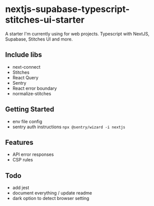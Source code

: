 # nextjs-supabase-typescript-stitches-ui-starter

A starter I'm currently using for web projects. Typescript with NextJS, Supabase, Stitches UI and more.

## Include libs
- next-connect
- Stitches
- React Query
- Sentry
- React error boundary
- normalize-stitches

## Getting Started

- env file config
- sentry auth instructions
  `npx @sentry/wizard -i nextjs`

## Features

- API error responses
- CSP rules

## Todo

- add jest
- document everything / update readme
- dark option to detect browser setting